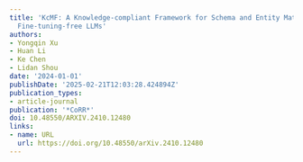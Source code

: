 ```yaml
---
title: 'KcMF: A Knowledge-compliant Framework for Schema and Entity Matching with
  Fine-tuning-free LLMs'
authors:
- Yongqin Xu
- Huan Li
- Ke Chen
- Lidan Shou
date: '2024-01-01'
publishDate: '2025-02-21T12:03:28.424894Z'
publication_types:
- article-journal
publication: '*CoRR*'
doi: 10.48550/ARXIV.2410.12480
links:
- name: URL
  url: https://doi.org/10.48550/arXiv.2410.12480
---
```


